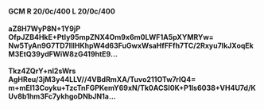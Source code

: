 #### GCM R 20/0c/400 L 20/0c/400
**aZ8H7WyP8N+1Y9jP**<br/>**OfpJZB4HkE+Ptly95mpZNX4Om9x6m0LWF1A5pXYMRYw=**<br/>**Nw5TyAn9G7TD7IllHKhpW4d63FuGwxWsaHfFFfh7TC/2Rxyu7lkJXoqEkM3EtQ39ydFWiW8zG419htE9...**<br/><br/>
**Tkz4ZQrY+nI2sWrs**<br/>**AgHReu/3jM3y44LLV//4VBdRmXA/Tuvo211OTw7rIQ4=**<br/>**m+mEl13Coyku+TzcTnFGPKemY69xN/Tk0ACSI0K+P1Is6038+VH4U7d/KUv8b1hm3Fc7ykhgoDNbJN1a...**